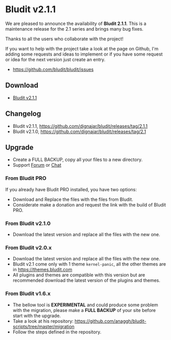 # Bludit v2.1.1
<!-- date: 2018-01-02 09:00:00 -->

We are pleased to announce the availability of **Bludit 2.1.1**. This is a maintenance release for the 2.1 series and brings many bug fixes.

Thanks to all the users who collaborate with the project!

If you want to help with the project take a look at the page on Github, I'm adding some requests and ideas to implement or if you have some request or idea for the next version just create an entry.
- https://github.com/bludit/bludit/issues

<!-- pagebreak -->

## Download
- [Bludit v2.1.1](https://df6m0u2ovo2fu.cloudfront.net/builds/bludit-2-1-1.zip)

## Changelog
- Bludit v2.1.1, https://github.com/dignajar/bludit/releases/tag/2.1.1
- Bludit v2.1.0, https://github.com/dignajar/bludit/releases/tag/2.1

## Upgrade
- Create a FULL BACKUP, copy all your files to a new directory.
- Support [Forum](https://forum.bludit.org) or [Chat](https://gitter.im/bludit/support)

### From Bludit PRO
If you already have Bludit PRO installed, you have two options:
- Download and Replace the files with the files from Bludit.
- Considerate make a donation and request the link with the build of Bludit PRO.

### From Bludit v2.1.0
- Download the latest version and replace all the files with the new one.

### From Bludit v2.0.x
- Download the latest version and replace all the files with the new one.
- Bludit v2.1 come only with 1 theme `kernel-panic`, all the other themes are in https://themes.bludit.com
- All plugins and themes are compatible with this version but are recommended download the latest version of the plugins and themes.

### From Bludit v1.6.x
- The bellow tool is **EXPERIMENTAL** and could produce some problem with the migration, please make a **FULL BACKUP** of your site before start with the upgrade.
- Take a look at his repository: https://github.com/anaggh/bludit-scripts/tree/master/migration
- Follow the steps defined in the repository.
